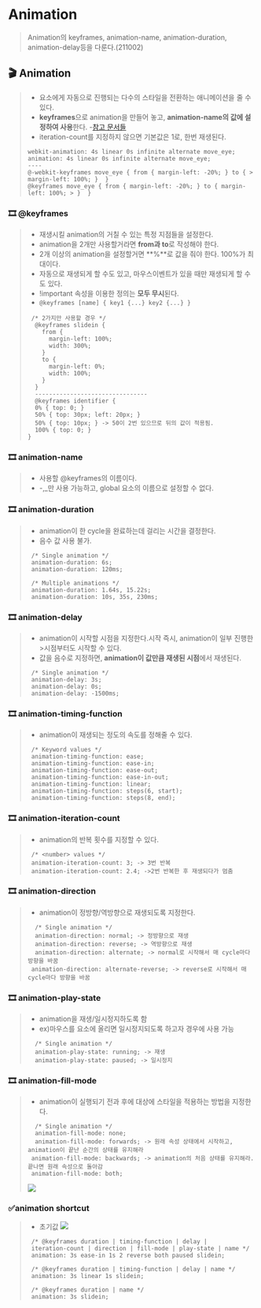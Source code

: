 # Animation
> Animation의 keyframes, animation-name, animation-duration, animation-delay등을 다룬다.(211002)
## 🎬 Animation
> - 요소에게 자동으로 진행되는 다수의 스타일을 전환하는 애니메이션을 줄 수 있다. 
> - **keyframes**으로 animation을 만들어 놓고, **animation-name의 값에 설정하여 사용**한다. -[참고 문서들](https://developer.mozilla.org/ko/docs/Web/CSS/animation)
> - iteration-count를 지정하지 않으면 기본값은 1로, 한번 재생된다.
> ```
> webkit-animation: 4s linear 0s infinite alternate move_eye;
> animation: 4s linear 0s infinite alternate move_eye;
> ----
> @-webkit-keyframes move_eye { from { margin-left: -20%; } to { > margin-left: 100%; }  }
> @keyframes move_eye { from { margin-left: -20%; } to { margin-left: 100%; > }  }      
> ```

### 🎞️ @keyframes
> - 재생시킬 animation의 거칠 수 있는 특정 지점들을 설정한다.
> - animation을 2개만 사용할거라면 **from과 to**로 작성해야 한다.
> - 2개 이상의 animation을 설정할거면 **%**로 값을 줘야 한다. 100%가 최대이다.
> - 자동으로 재생되게 할 수도 있고, 마우스이벤트가 있을 때만 재생되게 할 수도 있다.
> - !important 속성을 이용한 정의는 **모두 무시**된다.
> - ```@keyframes [name] { key1 {...} key2 {...} }```
> ```
>  /* 2가지만 사용할 경우 */
>   @keyframes slidein {
>     from {
>       margin-left: 100%;
>       width: 300%;
>     }
>     to {
>       margin-left: 0%;
>       width: 100%;
>     }
>   }
>   --------------------------------
>   @keyframes identifier {
>   0% { top: 0; }
>   50% { top: 30px; left: 20px; }
>   50% { top: 10px; } -> 50이 2번 있으므로 뒤의 값이 적용됨.
>   100% { top: 0; }
> }
> ```

### 🎞️ animation-name
> - 사용할 @keyframes의 이름이다.
> - -,\_만 사용 가능하고, global 요소의 이름으로 설정할 수 없다.

### 🎞️ animation-duration
>- animation이 한 cycle을 완료하는데 걸리는 시간을 결정한다.
>- 음수 값 사용 불가.
>```
>  /* Single animation */
>  animation-duration: 6s;
>  animation-duration: 120ms;
>
>  /* Multiple animations */
>  animation-duration: 1.64s, 15.22s;
>  animation-duration: 10s, 35s, 230ms;
>```

### 🎞️ animation-delay
>- animation이 시작할 시점을 지정한다.시작 즉시, animation이 일부 진행한 >시점부터도 시작할 수 있다.
>- 값을 음수로 지정하면, **animation이 값만큼 재생된 시점**에서 재생된다.
>```
>  /* Single animation */
>  animation-delay: 3s;
>  animation-delay: 0s;
>  animation-delay: -1500ms;
>```

### 🎞️ animation-timing-function
>- animation이 재생되는 정도의 속도를 정해줄 수 있다.
>```
>  /* Keyword values */
>  animation-timing-function: ease;
>  animation-timing-function: ease-in;
>  animation-timing-function: ease-out;
>  animation-timing-function: ease-in-out;
>  animation-timing-function: linear;
>  animation-timing-function: steps(6, start);
>  animation-timing-function: steps(8, end);
>```

### 🎞️ animation-iteration-count
>- animation의 반복 횟수를 지정할 수 있다.
>```
>  /* <number> values */
>  animation-iteration-count: 3; -> 3번 반복
>  animation-iteration-count: 2.4; ->2번 반복한 후 재생되다가 멈춤
>```

### 🎞️ animation-direction
> - animation이 정방향/역방향으로 재생되도록 지정한다.
> ```
>   /* Single animation */
>   animation-direction: normal; -> 정방향으로 재생
>   animation-direction: reverse; -> 역방향으로 재생
>   animation-direction: alternate; -> normal로 시작해서 매 cycle마다 방향을 바꿈
>  animation-direction: alternate-reverse; -> reverse로 시작해서 매 cycle마다 방향을 바꿈
>```

### 🎞️ animation-play-state
> - animation을 재생/일시정지하도록 함
> - ex)마우스를 요소에 올리면 일시정지되도록 하고자 경우에 사용 가능
> ```
>   /* Single animation */
>   animation-play-state: running; -> 재생
>   animation-play-state: paused; -> 일시정지
> ```

### 🎞️ animation-fill-mode
> - animation이 실행되기 전과 후에 대상에 스타일을 적용하는 방법을 지정한다.
> ```
>   /* Single animation */
>   animation-fill-mode: none;
>   animation-fill-mode: forwards; -> 원래 속성 상태에서 시작하고, animation이 끝난 순간의 상태를 유지해라
>  animation-fill-mode: backwards; -> animation의 처음 상태를 유지해라. 끝나면 원래 속성으로 돌아감
>  animation-fill-mode: both;
>```
>![](https://images.velog.io/images/songjy377/post/c84933d3-814b-4391-a82a-d5d7136828c7/image.png)

### ✅animation shortcut
>- 초기값
>![](https://images.velog.io/images/songjy377/post/>2ce5c859-fcbe-41b1-9972-664e7f2623a9/image.png)
>```
>  /* @keyframes duration | timing-function | delay |
>  iteration-count | direction | fill-mode | play-state | name */
>  animation: 3s ease-in 1s 2 reverse both paused slidein;
>
>  /* @keyframes duration | timing-function | delay | name */
>  animation: 3s linear 1s slidein;
>
>  /* @keyframes duration | name */
>  animation: 3s slidein;
>```